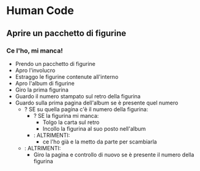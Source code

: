 # Human Code

## Aprire un pacchetto di figurine
### Ce l'ho, mi manca!

- Prendo un pacchetto di figurine
- Apro l'involucro
- Estraggo le figurine contenute all'interno
- Apro l'album di figurine
- Giro la prima figurina
- Guardo il numero stampato sul retro della figurina
- Guardo sulla prima pagina dell'album se è presente quel numero
    - ? SE su quella pagina c'è il numero della figurina:
        - ? SE la figurina mi manca:
            - Tolgo la carta sul retro
            - Incollo la figurina al suo posto nell'album
        - : ALTRIMENTI:
            - ce l'ho già e la metto da parte per scambiarla
    - : ALTRIMENTI:
        - Giro la pagina e controllo di nuovo se è presente il numero della figurina